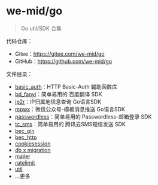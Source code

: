 # we-mid/go

> Go util/SDK 合集

代码仓库：

- Gitee：https://gitee.com/we-mid/go
- GitHub：https://github.com/we-mid/go

文件目录：

- [basic_auth](./basic_auth/README.md)：HTTP Basic-Auth 辅助函数库
- [bd_fanyi](./bd_fanyi/README.md)：简单易用的 百度翻译 SDK
- [ip2r](./ip2r/README.md)：IP归属地信息查询 Go语言SDK
- [mpwx](./mpwx)：微信公众号-模板消息推送 Go语言SDK
- [passwordless](./passwordless)：简单易用的 Passwordless-邮箱登录 SDK
- [tc_sms](./tc_sms/README.md)：简单易用的 腾讯云SMS短信发送 SDK
- [bec_gin](./bec_gin)
- [bec_http](./bec_http)
- [cookiesession](./cookiesession)
- [db x migration](./db)
- [mailer](./mailer)
- [ratelimit](./ratelimit)
- [util](./util)
- ...更多
